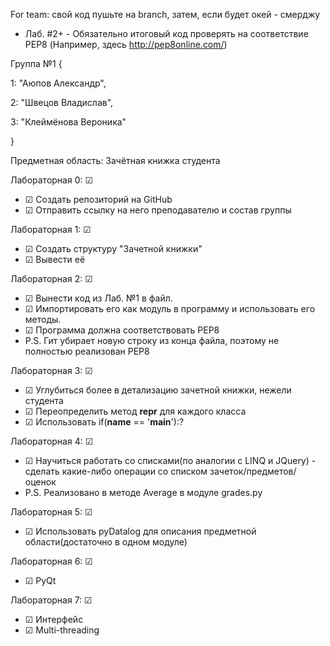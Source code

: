 For team: свой код пушьте на branch, затем, если будет окей - смерджу
  * Лаб. #2+ - Обязательно итоговый код проверять на соответствие PEP8 (Например, здесь http://pep8online.com/)

Группа №1 {

1: "Аюпов Александр",

2: "Швецов Владислав",

3: "Клеймёнова Вероника"

}

Предметная область: Зачётная книжка студента

Лабораторная 0: ☑
 * ☑ Создать репозиторий на GitHub 
 * ☑ Отправить ссылку на него преподавателю и состав группы 

Лабораторная 1: ☑
 * ☑ Создать структуру "Зачетной книжки"
 * ☑ Вывести её                                              

Лабораторная 2: ☑
 * ☑ Вынести код из Лаб. №1 в файл. 
 * ☑ Импортировать его как модуль в программу и использовать его методы.
 * ☑ Программа должна соответствовать PEP8
 * P.S. Гит убирает новую строку из конца файла, поэтому не полностью реализован PEP8

Лабораторная 3: ☑
 * ☑ Углубиться более в детализацию зачетной книжки, нежели студента
 * ☑ Переопределить метод __repr__ для каждого класса
 * ☑ Использовать if(__name__ == '__main__'):?
 
 Лабораторная 4: ☑
 * ☑ Научиться работать со списками(по аналогии с LINQ и JQuery) - сделать какие-либо операции со списком зачеток/предметов/оценок
 * P.S. Реализовано в методе Average в модуле grades.py

 Лабораторная 5: ☑
 * ☑ Использовать pyDatalog для описания предметной области(достаточно в одном модуле)

 Лабораторная 6: ☑
 * ☑ PyQt
 
 Лабораторная 7: ☑
 * ☑ Интерфейс
 * ☑ Multi-threading
